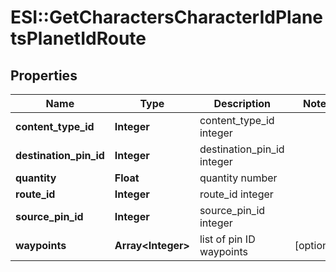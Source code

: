 # ESI::GetCharactersCharacterIdPlanetsPlanetIdRoute

## Properties
Name | Type | Description | Notes
------------ | ------------- | ------------- | -------------
**content_type_id** | **Integer** | content_type_id integer | 
**destination_pin_id** | **Integer** | destination_pin_id integer | 
**quantity** | **Float** | quantity number | 
**route_id** | **Integer** | route_id integer | 
**source_pin_id** | **Integer** | source_pin_id integer | 
**waypoints** | **Array&lt;Integer&gt;** | list of pin ID waypoints | [optional] 

